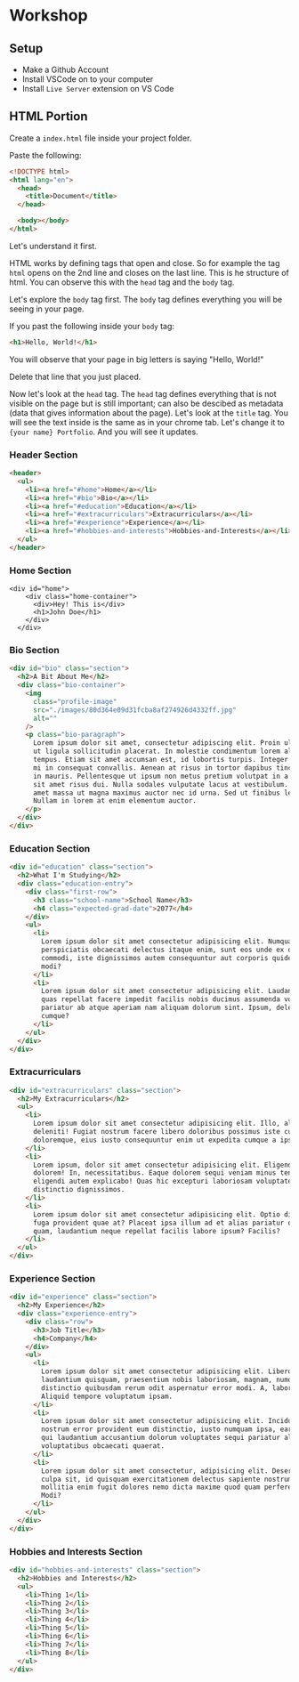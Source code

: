 # Workshop

## Setup

- Make a Github Account
- Install VSCode on to your computer
- Install `Live Server` extension on VS Code

## HTML Portion

Create a `index.html` file inside your project folder.

Paste the following:

```html
<!DOCTYPE html>
<html lang="en">
  <head>
    <title>Document</title>
  </head>

  <body></body>
</html>
```

Let's understand it first.

HTML works by defining tags that open and close. So for example the tag `html` opens on the 2nd line and closes on the last line. This is he structure of html. You can observe this with the `head` tag and the `body` tag.

Let's explore the `body` tag first. The `body` tag defines everything you will be seeing in your page.

If you past the following inside your `body` tag:

```html
<h1>Hello, World!</h1>
```

You will observe that your page in big letters is saying "Hello, World!"

Delete that line that you just placed.

Now let's look at the `head` tag. The `head` tag defines everything that is not visible on the page but is still important; can also be descibed as metadata (data that gives information about the page). Let's look at the `title` tag. You will see the text inside is the same as in your chrome tab. Let's change it to `{your name} Portfolio`. And you will see it updates.

### Header Section

```html
<header>
  <ul>
    <li><a href="#home">Home</a></li>
    <li><a href="#bio">Bio</a></li>
    <li><a href="#education">Education</a></li>
    <li><a href="#extracurriculars">Extracurriculars</a></li>
    <li><a href="#experience">Experience</a></li>
    <li><a href="#hobbies-and-interests">Hobbies-and-Interests</a></li>
  </ul>
</header>
```

### Home Section

```
<div id="home">
    <div class="home-container">
      <div>Hey! This is</div>
      <h1>John Doe</h1>
    </div>
  </div>
```

### Bio Section

```html
<div id="bio" class="section">
  <h2>A Bit About Me</h2>
  <div class="bio-container">
    <img
      class="profile-image"
      src="./images/80d364e09d31fcba8af274926d4332ff.jpg"
      alt=""
    />
    <p class="bio-paragraph">
      Lorem ipsum dolor sit amet, consectetur adipiscing elit. Proin ullamcorper
      ut ligula sollicitudin placerat. In molestie condimentum lorem aliquam
      tempus. Etiam sit amet accumsan est, id lobortis turpis. Integer aliquet
      mi in consequat convallis. Aenean at risus in tortor dapibus tincidunt at
      in mauris. Pellentesque ut ipsum non metus pretium volutpat in a quam. Ut
      sit amet risus dui. Nulla sodales vulputate lacus at vestibulum. Proin sit
      amet massa ut magna maximus auctor nec id urna. Sed ut finibus lectus.
      Nullam in lorem at enim elementum auctor.
    </p>
  </div>
</div>
```

### Education Section

```html
<div id="education" class="section">
  <h2>What I'm Studying</h2>
  <div class="education-entry">
    <div class="first-row">
      <h3 class="school-name">School Name</h3>
      <h4 class="expected-grad-date">2077</h4>
    </div>
    <ul>
      <li>
        Lorem ipsum dolor sit amet consectetur adipisicing elit. Numquam,
        perspiciatis obcaecati delectus itaque enim, sunt eos unde ex quos sit
        commodi, iste dignissimos autem consequuntur aut corporis quidem qui
        modi?
      </li>
      <li>
        Lorem ipsum dolor sit amet consectetur adipisicing elit. Laudantium sed
        quas repellat facere impedit facilis nobis ducimus assumenda voluptatem,
        pariatur ab atque aperiam nam aliquam dolorum sint. Ipsum, deleniti
        cumque?
      </li>
    </ul>
  </div>
</div>
```

### Extracurriculars

```html
<div id="extracurriculars" class="section">
  <h2>My Extracurriculars</h2>
  <ul>
    <li>
      Lorem ipsum dolor sit amet consectetur adipisicing elit. Illo, alias
      deleniti! Fugiat nostrum facere libero doloribus possimus iste culpa porro
      doloremque, eius iusto consequuntur enim ut expedita cumque a ipsum!
    </li>
    <li>
      Lorem ipsum, dolor sit amet consectetur adipisicing elit. Eligendi,
      dolorem! In, necessitatibus. Eaque dolorem sequi veniam minus tenetur hic
      eligendi autem explicabo! Quas hic excepturi laboriosam voluptatem vero
      distinctio dignissimos.
    </li>
    <li>
      Lorem ipsum dolor sit amet consectetur adipisicing elit. Optio dignissimos
      fuga provident quae at? Placeat ipsa illum ad et alias pariatur quidem
      quam, laudantium neque repellat facilis labore ipsum? Facilis?
    </li>
  </ul>
</div>
```

### Experience Section

```html
<div id="experience" class="section">
  <h2>My Experience</h2>
  <div class="experience-entry">
    <div class="row">
      <h3>Job Title</h3>
      <h4>Company</h4>
    </div>
    <ul>
      <li>
        Lorem ipsum dolor sit amet consectetur adipisicing elit. Libero nostrum
        laudantium quisquam, praesentium nobis laboriosam, magnam, numquam
        distinctio quibusdam rerum odit aspernatur error modi. A, laboriosam.
        Aliquid tempore voluptatum ipsam.
      </li>
      <li>
        Lorem ipsum dolor sit amet consectetur adipisicing elit. Incidunt
        nostrum error provident eum distinctio, iusto numquam ipsa, earum magni
        qui laudantium accusantium dolorum voluptates sequi pariatur aliquam
        voluptatibus obcaecati quaerat.
      </li>
      <li>
        Lorem ipsum dolor sit amet consectetur, adipisicing elit. Deserunt minus
        culpa sit, id quisquam exercitationem delectus sapiente nostrum nulla,
        mollitia enim fugit dolores nemo dicta maxime quod quam perferendis.
        Modi?
      </li>
    </ul>
  </div>
</div>
```

### Hobbies and Interests Section

```html
<div id="hobbies-and-interests" class="section">
  <h2>Hobbies and Interests</h2>
  <ul>
    <li>Thing 1</li>
    <li>Thing 2</li>
    <li>Thing 3</li>
    <li>Thing 4</li>
    <li>Thing 5</li>
    <li>Thing 6</li>
    <li>Thing 7</li>
    <li>Thing 8</li>
  </ul>
</div>
```
